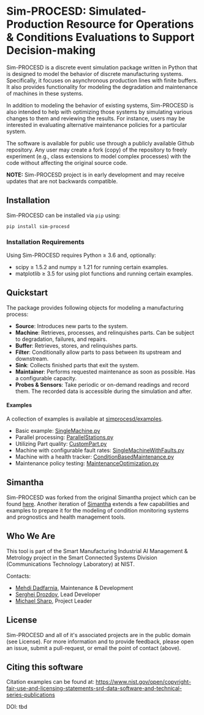 # Sim-PROCESD: Simulated-Production Resource for Operations & Conditions Evaluations to Support Decision-making

Sim-PROCESD is a discrete event simulation package written in Python that is designed to model the behavior of discrete manufacturing systems. Specifically, it focuses on asynchronous production lines with finite buffers. It also provides functionality for modeling the degradation and maintenance of machines in these systems.

In addition to modeling the behavior of existing systems, Sim-PROCESD is also intended to help with optimizing those systems by simulating various changes to them and reviewing the results. For instance, users may be interested in evaluating alternative maintenance policies for a particular system.

The software is available for public use through a publicly available Github repository. Any user may create a fork (copy) of the repository to freely experiment (e.g., class extensions to model complex processes) with the code without affecting the original source code.

**NOTE:** Sim-PROCESD project is in early development and may receive updates that are not backwards compatible.


## Installation

Sim-PROCESD can be installed via `pip` using:

```
pip install sim-procesd
```

### Installation Requirements
Using Sim-PROCESD requires Python ≥ 3.6 and, optionally:
- scipy ≥ 1.5.2 and numpy ≥ 1.21 for running certain examples.
- matplotlib ≥ 3.5 for using plot functions and running certain examples.


## Quickstart

The package provides following objects for modeling a manufacturing process:
- **Source**: Introduces new parts to the system.
- **Machine**: Retrieves, processes, and relinquishes parts. Can be subject to degradation, failures, and repairs.
- **Buffer**: Retrieves, stores, and relinquishes parts.
- **Filter**: Conditionally allow parts to pass between its upstream and downstream.
- **Sink**: Collects finished parts that exit the system.
- **Maintainer**: Performs requested maintenance as soon as possible. Has a configurable capacity.
- **Probes & Sensors**: Take periodic or on-demand readings and record them. The recorded data is accessible during the simulation and after.

#### Examples

A collection of examples is available at [simprocesd/examples](/simprocesd/examples).

- Basic example: [SingleMachine.py](/simprocesd/examples/SingleMachine.py)  
- Parallel processing: [ParallelStations.py](/simprocesd/examples/ParallelStations.py)  
- Utilizing Part quality: [CustomPart.py](/simprocesd/examples/CustomPart.py)  
- Machine with configurable fault rates: [SingleMachineWithFaults.py](/simprocesd/examples/SingleMachineWithFaults.py)   
- Machine with a health tracker: [ConditionBasedMaintenance.py](/simprocesd/examples/ConditionBasedMaintenance.py)  
- Maintenance policy testing: [MaintenanceOptimization.py](/simprocesd/examples/MaintenanceOptimization.py)  

## Simantha
Sim-PROCESD was forked from the original Simantha project which can be found [here](https://github.com/m-hoff/simantha). Another iteration of [Simantha](https://github.com/usnistgov/simantha) extends a few capabilities and examples to prepare it for the modeling of condition monitoring systems and prognostics and health management tools.

 

## Who We Are
This tool is part of the Smart Manufacturing Industrial AI Management & Metrology project in the Smart Connected Systems Division (Communications Technology Laboratory) at NIST.

Contacts:
- [Mehdi Dadfarnia](https://www.nist.gov/people/mehdi-dadfarnia), Maintenance & Development
- [Serghei Drozdov](https://www.nist.gov/people/serghei-drozdov), Lead Developer
- [Michael Sharp](https://www.nist.gov/people/michael-sharp), Project Leader


## License
Sim-PROCESD and all of it's associated projects are in the public domain (see License). For more information and to provide feedback, please open an issue, submit a pull-request, or email the point of contact (above).


## Citing this software 
Citation examples can be found at: https://www.nist.gov/open/copyright-fair-use-and-licensing-statements-srd-data-software-and-technical-series-publications 

DOI: tbd
